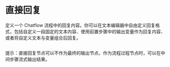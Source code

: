 # 直接回复

定义一个 Chatflow 流程中的回复内容。你可以在文本编辑器中自由定义回复格式，包括自定义一段固定的文本内容、使用前置步骤中的输出变量作为回复内容、或者将自定义文本与变量组合后回复。

<figure><img src="https://langgenius.feishu.cn/space/api/box/stream/download/asynccode/?code=MWY2NDcxMTdkYzAxY2Q3NjZiM2E1NGMyNGJmNDA2MDhfVzltSk9yUzdEeE1NSFBUNXJpdmZPd2U3YVhNVTlLOERfVG9rZW46UDNCRWJ2NEl6b3J2Y1V4dzFLVmNuUzFrbnBqXzE3MTI1ODIyMTQ6MTcxMjU4NTgxNF9WNA" alt=""><figcaption></figcaption></figure>

提示：直接回复节点可以不作为最终的输出节点，作为流程过程节点时，可以在中间步骤流式输出结果。
